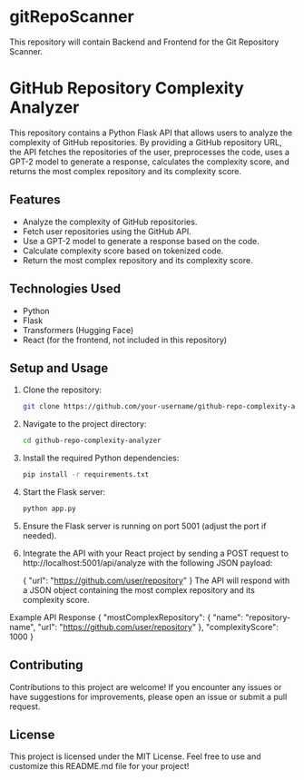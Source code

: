 # gitRepoScanner
This repository will contain Backend and Frontend for the Git Repository Scanner.

# GitHub Repository Complexity Analyzer

This repository contains a Python Flask API that allows users to analyze the complexity of GitHub repositories. By providing a GitHub repository URL, the API fetches the repositories of the user, preprocesses the code, uses a GPT-2 model to generate a response, calculates the complexity score, and returns the most complex repository and its complexity score.

## Features

- Analyze the complexity of GitHub repositories.
- Fetch user repositories using the GitHub API.
- Use a GPT-2 model to generate a response based on the code.
- Calculate complexity score based on tokenized code.
- Return the most complex repository and its complexity score.

## Technologies Used

- Python
- Flask
- Transformers (Hugging Face)
- React (for the frontend, not included in this repository)

## Setup and Usage

1. Clone the repository:

   ```bash
   git clone https://github.com/your-username/github-repo-complexity-analyzer.git

2. Navigate to the project directory:
   ```bash
   cd github-repo-complexity-analyzer

3. Install the required Python dependencies:
   ```bash
   pip install -r requirements.txt
   
4. Start the Flask server:
   ```bash
   python app.py
6. Ensure the Flask server is running on port 5001 (adjust the port if needed).

7. Integrate the API with your React project by sending a POST request to http://localhost:5001/api/analyze with the following JSON payload:

   {
     "url": "https://github.com/user/repository"
   }
The API will respond with a JSON object containing the most complex repository and its complexity score.

Example API Response
{
  "mostComplexRepository": {
    "name": "repository-name",
    "url": "https://github.com/user/repository"
  },
  "complexityScore": 1000
}

## Contributing
Contributions to this project are welcome! If you encounter any issues or have suggestions for improvements, please open an issue or submit a pull request.

## License
This project is licensed under the MIT License.
Feel free to use and customize this README.md file for your project!

